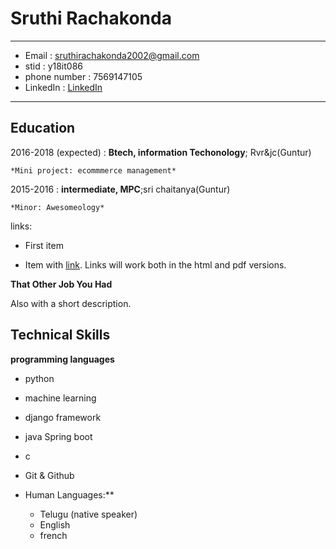 Sruthi Rachakonda
============

-------------------     ----------------------------
* Email    :                  sruthirachakonda2002@gmail.com
* stid          :               y18it086
* phone number   :              7569147105
* LinkedIn        :            [LinkedIn](https://www.linkedin.com/login)
-------------------     ----------------------------

Education
---------

2016-2018 (expected)
:   **Btech, information Techonology**; Rvr&jc(Guntur)

    *Mini project: ecommmerce management*
2015-2016
:   **intermediate, MPC**;sri chaitanya(Guntur)

    *Minor: Awesomeology*


links:

* First item

* Item with [link](http://www.example.com). Links will work both in
  the html and pdf versions.

**That Other Job You Had**

Also with a short description.

Technical Skills
-----------------
**programming languages**
* python
* machine learning
* django framework
* java Spring boot
* c
* Git & Github


* Human Languages:**

     * Telugu (native speaker)
     * English
     * french
     
     

